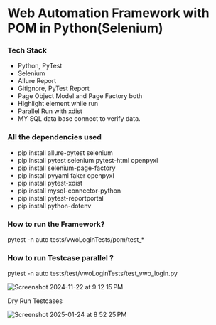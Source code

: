 # Web Automation Framework with POM in Python(Selenium)

### Tech Stack
- Python, PyTest
- Selenium
- Allure Report
- Gitignore, PyTest Report
- Page Object Model and Page Factory both
- Highlight element while run
- Parallel Run with xdist
- MY SQL data base connect to verify data.

### All the dependencies used
- pip install allure-pytest selenium
- pip install pytest selenium pytest-html openpyxl 
- pip install selenium-page-factory 
- pip install pyyaml faker openpyxl
- pip install pytest-xdist 
- pip install mysql-connector-python
- pip install pytest-reportportal
- pip install python-dotenv

### How to run the Framework?
pytest -n auto tests/vwoLoginTests/pom/test_*

### How to run Testcase parallel ?
pytest -n auto tests/test/vwoLoginTests/test_vwo_login.py

![Screenshot 2024-11-22 at 9 12 15 PM](https://github.com/user-attachments/assets/1108a0d3-2f71-472a-8121-f4f3d62f1291)


Dry Run Testcases 

![Screenshot 2025-01-24 at 8 52 25 PM](https://github.com/user-attachments/assets/09bdd621-9e36-4787-846b-75a8332e0666)